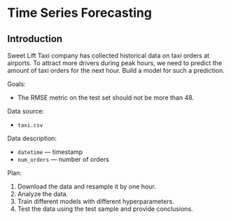 # Time Series Forecasting
## Introduction
Sweet Lift Taxi company has collected historical data on taxi orders at airports. To attract more drivers during peak hours, we need to predict the amount of taxi orders for the next hour. Build a model for such a prediction.

Goals:
- The RMSE metric on the test set should not be more than 48.

Data source:
- `taxi.csv`

Data description:
- `datetime` — timestamp
- `num_orders` — number of orders

Plan:
1. Download the data and resample it by one hour.
2. Analyze the data.
3. Train different models with different hyperparameters.
4. Test the data using the test sample and provide conclusions.
